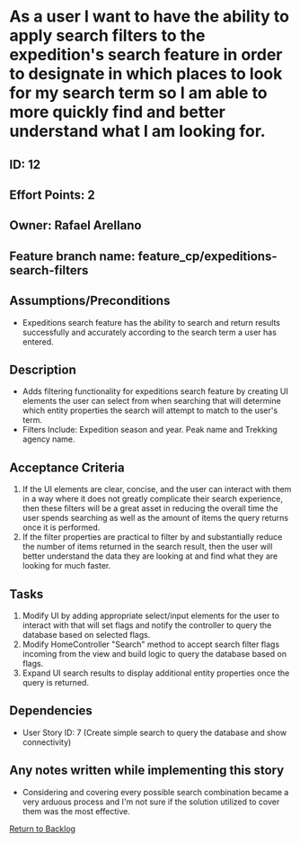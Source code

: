 # As a user I want to have the ability to apply search filters to the expedition's search feature in order to designate in which places to look for my search term so I am able to more quickly find and better understand what I am looking for.

## ID: 12
## Effort Points: 2
## Owner: Rafael Arellano
## Feature branch name: feature_cp/expeditions-search-filters

## Assumptions/Preconditions
- Expeditions search feature has the ability to search and return results successfully and accurately according to the search term a user has entered.

## Description
- Adds filtering functionality for expeditions search feature by creating UI elements the user can select from when searching that will determine which entity properties the search will attempt to match to the user's term.
- Filters Include: Expedition season and year. Peak name and Trekking agency name.

## Acceptance Criteria

1. If the UI elements are clear, concise, and the user can interact with them in a way where it does not greatly complicate their search experience, then these filters will be a great asset in reducing the overall time the user spends searching as well as the amount of items the query returns once it is performed.
2. If the filter properties are practical to filter by and substantially reduce the number of items returned in the search result, then the user will better understand the data they are looking at and find what they are looking for much faster.

## Tasks

1. Modify UI by adding appropriate select/input elements for the user to interact with that will set flags and notify the controller to query the database based on selected flags.
2. Modify HomeController "Search" method to accept search filter flags incoming from the view and build logic to query the database based on flags.
3. Expand UI search results to display additional entity properties once the query is returned.

## Dependencies

- User Story ID: 7 (Create simple search to query the database and show connectivity)

## Any notes written while implementing this story

- Considering and covering every possible search combination became a very arduous process and I'm not sure if the solution utilized to cover them was the most effective.


<a href="../README.md">Return to Backlog</a>